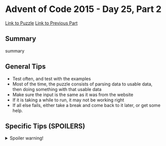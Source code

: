 # Advent of Code 2015 - Day 25, Part 2

[Link to Puzzle](https://adventofcode.com/2015/day/25#part2)
[Link to Previous Part](https://github.com/CodingAP/unofficial-aoc-syllabus/blob/main/years/2015/day25/part1.md)

## Summary
summary

## General Tips
- Test often, and test with the examples
- Most of the time, the puzzle consists of parsing data to usable data, then doing something with that usable data
- Make sure the input is the same as it was from the website
- If it is taking a while to run, it may not be working right
- If all else fails, either take a break and come back to it later, or get some help.

## Specific Tips (SPOILERS)
<details> <summary>Spoiler warning!</summary>

specific tips

</details>
